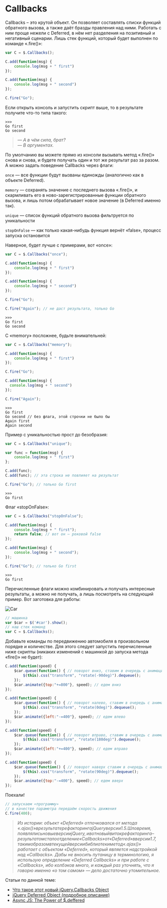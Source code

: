 # Callbacks

Callbacks – это крутой объект. Он позволяет составлять списки функций обратного вызова, а также даёт бразды правления над ними. Работать с ним проще нежели с Deferred, в нём нет разделения на позитивный и негативный сценарии. Лишь стек функций, который будет выполнен по команде «.fire()»:

```javascript
var C = $.Callbacks();

C.add(function(msg) {
    console.log(msg + " first")
});

C.add(function(msg) {
    console.log(msg + " second")
});

C.fire("Go");
```

Если открыть консоль и запустить скрипт выше, то в результате получите что-то типа такого:

```
>>>
Go first
Go second
```

> _— А в чём сила, брат?_\
> _— В аргументах._

По умолчанию вы можете прямо из консоли вызывать метод «.fire()» снова и снова, и будете получать один и тот же результат раз за разом. А можно задать поведение Callbacks через флаги:

`once` — все функции будут вызваны единожды (аналогично как в объекте Deferred).

`memory` — сохранять значение с последнего вызова «.fire()», и скармливать его в ново-зарегистрированные функции обратного вызова, и лишь потом обрабатывает новое значение (в Deferred именно так).

`unique` — список функций обратного вызова фильтруется по уникальности

`stopOnFalse` — как только какая-нибудь функция вернёт «false», процесс запуска остановится

Наверное, будет лучше с примерами, вот «once»:

```javascript
var C = $.Callbacks("once");

C.add(function(msg) {
    console.log(msg + " first")
});

C.add(function(msg) {
    console.log(msg + " second")
});

C.fire("Go");

C.fire("Again"); // не даст результата, только Go
```

```
>>>
Go first
Go second
```

C «memory» посложнее, будьте внимательней:

```javascript
var C = $.Callbacks("memory");

C.add(function(msg) {
    console.log(msg + " first")
});

C.fire("Go");

C.add(function(msg) {
  console.log(msg + " second")
});

C.fire("Again");
```

```
>>>
Go first
Go second // без флага, этой строчки не было бы
Again first
Again second
```

Пример с уникальностью прост до безобразия:

```javascript
var C = $.Callbacks("unique");

var func = function(msg) {
    console.log(msg + " first")
};

C.add(func);
C.add(func); // эта строка не повлияет на результат

C.fire("Go"); // только Go first
```

```
>>>
Go first
```

Флаг «stopOnFalse»:

```javascript
var C = $.Callbacks("stopOnFalse");

C.add(function(msg) {
    console.log(msg + " first");
    return false; // вот он – роковой false
});

C.add(function(msg) { 
    console.log(msg + " second"); 
});

C.fire("Go"); // только Go first
```

```
>>>
Go first
```

Перечисленные флаги можно комбинировать и получать интересные результаты, а можно не получать, а лишь посмотреть на следующий пример. Вот заготовка для работы:

![Car](../.gitbook/assets/car.svg)

```javascript
// машинка
var $car = $('#car').show();
// наш стек команд
var C = $.Callbacks();
```

Добавьте команды по передвижению автомобиля в произвольном порядке и количестве. Для этого следует запустить перечисленные ниже скрипты (никаких изменений с машинкой до запуска метода «fire()» не будет):

```javascript
C.add(function(speed) {
    $car.queue(function() { // поворот вниз, ставим в очередь с анимацией
        $(this).css("transform", "rotate(-90deg)").dequeue();
    });
    $car.animate({top:"+=800"}, speed); // едем вниз
});
```

```javascript
C.add(function(speed) {
    $car.queue(function() { // поворот налево, ставим в очередь с анимацией
        $(this).css("transform", "rotate(0deg)").dequeue();
    });
    $car.animate({left:"-=400"}, speed); // едем влево
});
```

```javascript
C.add(function(speed) {
    $car.queue(function() { // поворот вправо, ставим в очередь с анимацией
        $(this).css("transform", "rotate(180deg)").dequeue();
    });
    $car.animate({left:"+=400"}, speed); // едем вправо
});
```

```javascript
C.add(function(speed) {
    $car.queue(function() { // поворот наверх ставим в очередь с анимацией
        $(this).css("transform", "rotate(90deg)").dequeue();
    });
    $car.animate({top:"-=400"}, speed); // едем вверх
});
```

Поехали!

```javascript
// запускаем «программу»
// в качестве параметра передаём скорость движения
C.fire(400);
```

> _Из истории: объект «Deferred» отпочковался от метода «$.ajax()» в результате рефакторинга jQuery версии 1.5. Шло время, появлялись новые версии jQuery, и вот новый виток рефакторинга – результатом стало отделение «Callbacks» от «Deferred» в версии 1.7, таким образом в текущей версии библиотеки метод «$.ajax()» работает с объектом «Deferred», который является надстройкой над «Callbacks». Дабы не вносить путаницу в терминологию, я использую определение «Deferred Callbacks» и при работе с «Callbacks», ибо колбэков много, и каждый раз уточнять, что я говорю именно «о том самом» — дело достаточно утомительное._

Статьи по данной теме:

* [Что такое этот новый jQuery.Callbacks Object](http://habrahabr.ru/post/135821/)
* [jQuery Deferred Object (подробное описание)](http://habrahabr.ru/post/113073/)
* [Async JS: The Power of $.deffered](http://www.html5rocks.com/en/tutorials/async/deferred/)
